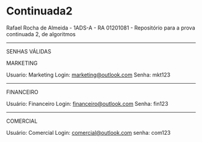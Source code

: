 # Continuada2
Rafael Rocha de Almeida - 1ADS-A -
RA 01201081 -
Repositório para a prova continuada 2, de algoritmos
__________________________________________________________________________________

SENHAS VÁLIDAS 

MARKETING

Usuario: Marketing
Login: marketing@outlook.com
Senha: mkt123
____________

FINANCEIRO

Usuário: Financeiro
Login: financeiro@outlook.com
Senha: fin123
____________

COMERCIAL 

Usuário: Comercial
Login: comercial@outlook.com
senha: com123